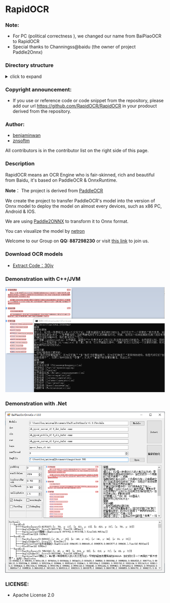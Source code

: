 # RapidOCR

### Note:
- For PC (political correctness ), we changed our name from BaiPiaoOCR to RapidOCR
- Special thanks to Channingss@baidu (the owner of project Paddle2Onnx)

### Directory structure
<details>
    <summary>click to expand</summary>

    ```text
    RapidOCR
            |
            |--android     安卓工程目录
            |
            |--api4cpp      c语言跨平台接口库源码目录，直接用根下的CMakelists.txt 编译
            |
            |--build        编译脚本
            |
            |--cpp          基于c++的工程项目文件夹
            |
            |--datasets     额外的训练数据集，百度网盘下载地址
            |
            |--dotnet       .Net程序目录
            |
            |--include      编译c语言接口库时的头文件目录
            |
            |--ios          苹果手机平台工程目录
            |
            |--images        测试用图片，两张典型的测试图，一张是自然场景，另一个为长文本
            |
            |--jvm          基于java的工程目录
            |
            |--lib          编译用库文件目录，用于编译c语言接口库用，默认并不上传二进制文件
            |
            |--models       放置可使用的模型文件下载信息，基于百度网盘
            |
            |--python       python推理代码目录
            |
            |--test_imgs    一些演示用的图片，不是测试集
            |
            |--tools        一些转换脚本之类
            |
            |--training     训练自己的模型使用的脚本或程序。
    ```
</details>


### **Copyright announcement:**

- If you use or reference code or code snippet from the repository, please add our url https://github.com/RapidOCR/RapidOCR  in your prodouct derived from the repository.

### **Author:**
- [benjaminwan](https://github.com/benjaminwan)
- [znsoftm](https://github.com/znsoftm)

All contributors is in the contributor list on the right side of this page.

### **Description**
RapidOCR means an  OCR Engine who is fair-skinned, rich and beautiful from Baidu, it's based on PaddleOCR & OnnxRuntime.

**Note**： The project is derived from [PaddleOCR](https://github.com/PaddlePaddle/PaddleOCR)

We create the project to transfer PaddleOCR's model into the version of Onnx model to deploy the model on almost every devices, such as x86 PC, Android & IOS.

We are using [Paddle2ONNX](https://github.com/PaddlePaddle/Paddle2ONNX) to transform it to Onnx format.

You can visualize the model by [netron](https://github.com/lutzroeder/netron/)

Welcome to our Group on **QQ: 887298230**
or visit [this link](https://jq.qq.com/?_wv=1027&k=P9b3olx6) to join us.

### Download OCR models
- [Extract Code：30jv](https://pan.baidu.com/s/1qkqWK4wRdMjqGGbzR-FyWg)

### Demonstration with C++/JVM
![avatar](./test_imgs/test_cpp.png)

### Demonstration with .Net

![avatar](./test_imgs/test_cs.png)

### LICENSE:
- Apache License 2.0